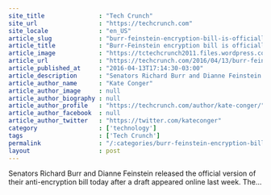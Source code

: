 ```yaml
---
site_title               : "Tech Crunch"
site_url                 : "https://techcrunch.com"
site_locale              : "en_US"
article_slug             : "burr-feinstein-encryption-bill-is-officially-here-in-all-its-scary-glory"
article_title            : "Burr-Feinstein encryption bill is officially here in all its scary glory"
article_image            : "https://tctechcrunch2011.files.wordpress.com/2016/04/shutterstock_387777346.jpg?w=764&h=400&crop=1"
article_url              : "https://techcrunch.com/2016/04/13/burr-feinstein-encryption-bill-is-officially-here-in-all-its-scary-glory/"
article_published_at     : "2016-04-13T17:14:30-03:00"
article_description      : "Senators Richard Burr and Dianne Feinstein released the official version of their anti-encryption bill today after a draft appeared online last week. The..."
article_author_name      : "Kate Conger"
article_author_image     : null
article_author_biography : null
article_author_profile   : "https://techcrunch.com/author/kate-conger/"
article_author_facebook  : null
article_author_twitter   : "https://twitter.com/kateconger"
category                 : ['technology']
tags                     : ['Tech Crunch']
permalink                : "/:categories/burr-feinstein-encryption-bill-is-officially-here-in-all-its-scary-glory/"
layout                   : post
---
```


Senators Richard Burr and Dianne Feinstein released the official version of their anti-encryption bill today after a draft appeared online last week. The...
